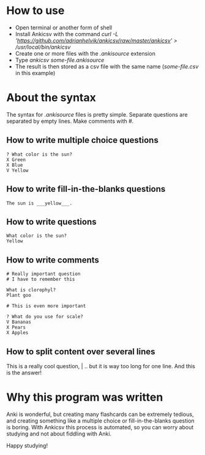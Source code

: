 How to use
==========

- Open terminal or another form of shell
- Install Ankicsv with the command *curl -L 'https://github.com/adrianhelvik/ankicsv/raw/master/ankicsv' > /usr/local/bin/ankicsv*
- Create one or more files with the *.ankisource* extension
- Type *ankicsv some-file.ankisource*
- The result is then stored as a csv file with the same name (*some-file.csv* in this example)

About the syntax
================
The syntax for *.ankisource* files is pretty simple.
Separate questions are separated by empty lines.
Make comments with #.


How to write multiple choice questions
--------------------------------------

    ? What color is the sun?
    X Green
    X Blue
    V Yellow

How to write fill-in-the-blanks questions
-----------------------------------------

    The sun is ___yellow___.

How to write questions
----------------------

    What color is the sun?
    Yellow

How to write comments
---------------------

    # Really important question
    # I have to remember this

    What is clorophyl?
    Plant goo

    # This is even more important

    ? What do you use for scale?
    V Bananas
    X Pears
    X Apples

How to split content over several lines
---------------------------------------

This is a really cool question,
| .. but it is way too long for one line.
And this is the answer!

Why this program was written
============================

Anki is wonderful, but creating many flashcards can be extremely tedious, and creating something like a multiple choice or fill-in-the-blanks question is boring.
With Ankicsv this process is automated, so you can worry about studying and not about fiddling with Anki.

Happy studying!

